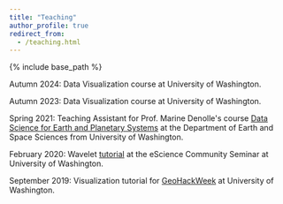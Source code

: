 ```yaml
---
title: "Teaching"
author_profile: true
redirect_from:
  - /teaching.html
---
```


{% include base_path %}

<!-- Leave two spaces at the end -->

Autumn 2024: Data Visualization course at University of Washington.  

Autumn 2023: Data Visualization course at University of Washington.  

Spring 2021: Teaching Assistant for Prof. Marine Denolle's course [Data Science for Earth and Planetary Systems](https://github.com/UW-ESS-DS/ESS490-590-Spr21)  at the Department of Earth and Space Sciences from University of Washington.  

February 2020: Wavelet [tutorial](https://github.com/ArianeDucellier/wmtsa/blob/master/notebooks/tutorial.ipynb) at the eScience Community Seminar at University of Washington.  

September 2019: Visualization tutorial for [GeoHackWeek](https://geohackweek.github.io/) at University of Washington.  
